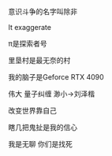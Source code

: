 意识斗争的名字叫除非

It exaggerate

π是探索者号

里垦村是最无奈的村

我的脑子是Geforce RTX 4090

伟大 量子纠缠 渺小->刘泽楷

改变世界靠自己

瞎几把鬼扯是我的信心

我是无聊 你们是找死